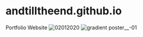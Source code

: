 # andtilltheend.github.io
Portfolio Website
![02012020](https://user-images.githubusercontent.com/60553305/75391739-aabd9780-58b8-11ea-8cb6-3c43d6969227.jpg)
![gradient poster__-01](https://user-images.githubusercontent.com/60553305/75391781-b9a44a00-58b8-11ea-8d08-3b020d17c3ae.jpg)

